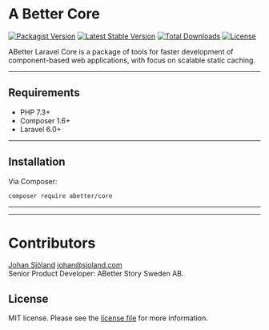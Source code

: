 # A Better Core

[![Packagist Version](https://img.shields.io/packagist/v/abetter/core.svg)](https://packagist.org/packages/abetter/core)
[![Latest Stable Version](https://poser.pugx.org/abetter/core/v/stable.svg)](https://packagist.org/packages/abetter/core)
[![Total Downloads](https://poser.pugx.org/abetter/core/downloads.svg)](https://packagist.org/packages/abetter/core)
[![License](https://poser.pugx.org/abetter/core/license.svg)](https://packagist.org/packages/abetter/core)

ABetter Laravel Core is a package of tools for faster development of component-based web applications, with focus on scalable static caching.

---

## Requirements

* PHP 7.3+
* Composer 1.6+
* Laravel 6.0+

---

## Installation

Via Composer:

```bash
composer require abetter/core
```

---

---

# Contributors

[Johan Sjöland](https://www.abetterstory.com/]) <johan@sjoland.com>  
Senior Product Developer: ABetter Story Sweden AB.

## License

MIT license. Please see the [license file](LICENSE) for more information.
